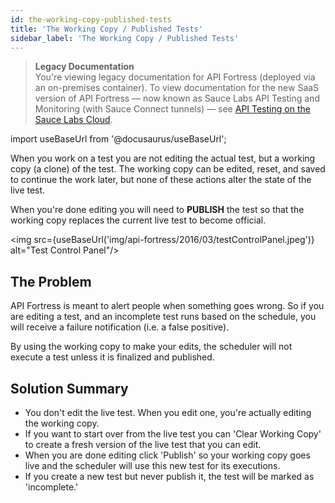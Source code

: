 ```yaml
---
id: the-working-copy-published-tests
title: 'The Working Copy / Published Tests'
sidebar_label: 'The Working Copy / Published Tests'
---
```


<head>
  <meta name="robots" content="noindex" />
</head>

> **Legacy Documentation**<br/>You're viewing legacy documentation for API Fortress (deployed via an on-premises container). To view documentation for the new SaaS version of API Fortress &#8212; now known as Sauce Labs API Testing and Monitoring (with Sauce Connect tunnels) &#8212; see [API Testing on the Sauce Labs Cloud](/api-testing/).

import useBaseUrl from '@docusaurus/useBaseUrl';

When you work on a test you are not editing the actual test, but a working copy (a clone) of the test. The working copy can be edited, reset, and saved to continue the work later, but none of these actions alter the state of the live test.

When you're done editing you will need to **PUBLISH** the test so that the working copy replaces the current live test to become official.

<img src={useBaseUrl('img/api-fortress/2016/03/testControlPanel.jpeg')} alt="Test Control Panel"/>

## The Problem

API Fortress is meant to alert people when something goes wrong. So if you are editing a test, and an incomplete test runs based on the schedule, you will receive a failure notification (i.e. a false positive).

By using the working copy to make your edits, the scheduler will not execute a test unless it is finalized and published.

## Solution Summary

- You don't edit the live test. When you edit one, you're actually editing the working copy.
- If you want to start over from the live test you can 'Clear Working Copy' to create a fresh version of the live test that you can edit.
- When you are done editing click 'Publish' so your working copy goes live and the scheduler will use this new test for its executions.
- If you create a new test but never publish it, the test will be marked as 'incomplete.'
